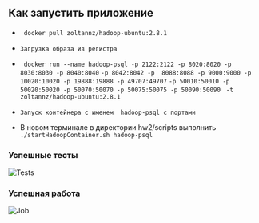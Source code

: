 ## Как запустить приложение

* ` docker pull zoltannz/hadoop-ubuntu:2.8.1`

* `Загрузка образа из регистра`

* ` docker run --name hadoop-psql -p 2122:2122 -p 8020:8020 -p 8030:8030 -p 8040:8040`
   `-p 8042:8042 -p  8088:8088 -p 9000:9000 -p 10020:10020 -p 19888:19888 -p 49707:49707`
   `-p 50010:50010 -p 50020:50020 -p 50070:50070 -p 50075:50075 -p 50090:50090 `
   `-t zoltannz/hadoop-ubuntu:2.8.1`
   
* `Запуск контейнера с именем  hadoop-psql с портами`
* В новом терминале в директории hw2/scripts выполнить `./startHadoopContainer.sh hadoop-psql` 

### Успешные тесты
![Tests](report/tests.jpg)

### Успешная работа
![Job](report/ResultJob.jpg)

